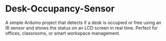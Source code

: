 # Desk-Occupancy-Sensor

A simple Arduino project that detects if a desk is occupied or free using an IR sensor and shows the status on an LCD screen in real time. Perfect for offices, classrooms, or smart workspace management.

